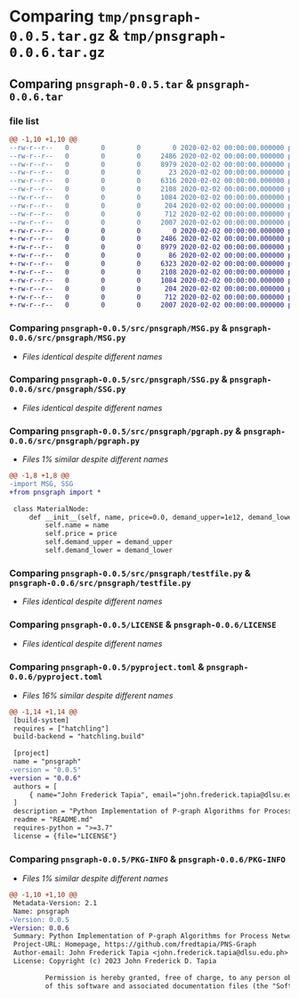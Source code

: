 # Comparing `tmp/pnsgraph-0.0.5.tar.gz` & `tmp/pnsgraph-0.0.6.tar.gz`

## Comparing `pnsgraph-0.0.5.tar` & `pnsgraph-0.0.6.tar`

### file list

```diff
@@ -1,10 +1,10 @@
--rw-r--r--   0        0        0        0 2020-02-02 00:00:00.000000 pnsgraph-0.0.5/setup.cfg
--rw-r--r--   0        0        0     2486 2020-02-02 00:00:00.000000 pnsgraph-0.0.5/src/pnsgraph/MSG.py
--rw-r--r--   0        0        0     8979 2020-02-02 00:00:00.000000 pnsgraph-0.0.5/src/pnsgraph/SSG.py
--rw-r--r--   0        0        0       23 2020-02-02 00:00:00.000000 pnsgraph-0.0.5/src/pnsgraph/__init__.py
--rw-r--r--   0        0        0     6316 2020-02-02 00:00:00.000000 pnsgraph-0.0.5/src/pnsgraph/pgraph.py
--rw-r--r--   0        0        0     2108 2020-02-02 00:00:00.000000 pnsgraph-0.0.5/src/pnsgraph/testfile.py
--rw-r--r--   0        0        0     1084 2020-02-02 00:00:00.000000 pnsgraph-0.0.5/LICENSE
--rw-r--r--   0        0        0      204 2020-02-02 00:00:00.000000 pnsgraph-0.0.5/README.md
--rw-r--r--   0        0        0      712 2020-02-02 00:00:00.000000 pnsgraph-0.0.5/pyproject.toml
--rw-r--r--   0        0        0     2007 2020-02-02 00:00:00.000000 pnsgraph-0.0.5/PKG-INFO
+-rw-r--r--   0        0        0        0 2020-02-02 00:00:00.000000 pnsgraph-0.0.6/setup.cfg
+-rw-r--r--   0        0        0     2486 2020-02-02 00:00:00.000000 pnsgraph-0.0.6/src/pnsgraph/MSG.py
+-rw-r--r--   0        0        0     8979 2020-02-02 00:00:00.000000 pnsgraph-0.0.6/src/pnsgraph/SSG.py
+-rw-r--r--   0        0        0       86 2020-02-02 00:00:00.000000 pnsgraph-0.0.6/src/pnsgraph/__init__.py
+-rw-r--r--   0        0        0     6323 2020-02-02 00:00:00.000000 pnsgraph-0.0.6/src/pnsgraph/pgraph.py
+-rw-r--r--   0        0        0     2108 2020-02-02 00:00:00.000000 pnsgraph-0.0.6/src/pnsgraph/testfile.py
+-rw-r--r--   0        0        0     1084 2020-02-02 00:00:00.000000 pnsgraph-0.0.6/LICENSE
+-rw-r--r--   0        0        0      204 2020-02-02 00:00:00.000000 pnsgraph-0.0.6/README.md
+-rw-r--r--   0        0        0      712 2020-02-02 00:00:00.000000 pnsgraph-0.0.6/pyproject.toml
+-rw-r--r--   0        0        0     2007 2020-02-02 00:00:00.000000 pnsgraph-0.0.6/PKG-INFO
```

### Comparing `pnsgraph-0.0.5/src/pnsgraph/MSG.py` & `pnsgraph-0.0.6/src/pnsgraph/MSG.py`

 * *Files identical despite different names*

### Comparing `pnsgraph-0.0.5/src/pnsgraph/SSG.py` & `pnsgraph-0.0.6/src/pnsgraph/SSG.py`

 * *Files identical despite different names*

### Comparing `pnsgraph-0.0.5/src/pnsgraph/pgraph.py` & `pnsgraph-0.0.6/src/pnsgraph/pgraph.py`

 * *Files 1% similar despite different names*

```diff
@@ -1,8 +1,8 @@
-import MSG, SSG
+from pnsgraph import *
 
 class MaterialNode:
     def __init__(self, name, price=0.0, demand_upper=1e12, demand_lower=0.0):
         self.name = name
         self.price = price
         self.demand_upper = demand_upper
         self.demand_lower = demand_lower
```

### Comparing `pnsgraph-0.0.5/src/pnsgraph/testfile.py` & `pnsgraph-0.0.6/src/pnsgraph/testfile.py`

 * *Files identical despite different names*

### Comparing `pnsgraph-0.0.5/LICENSE` & `pnsgraph-0.0.6/LICENSE`

 * *Files identical despite different names*

### Comparing `pnsgraph-0.0.5/pyproject.toml` & `pnsgraph-0.0.6/pyproject.toml`

 * *Files 16% similar despite different names*

```diff
@@ -1,14 +1,14 @@
 [build-system]
 requires = ["hatchling"]
 build-backend = "hatchling.build"
 
 [project]
 name = "pnsgraph"
-version = "0.0.5"
+version = "0.0.6"
 authors = [
     { name="John Frederick Tapia", email="john.frederick.tapia@dlsu.edu.ph"},
 ]
 description = "Python Implementation of P-graph Algorithms for Process Network Synthesis"
 readme = "README.md"
 requires-python = ">=3.7"
 license = {file="LICENSE"}
```

### Comparing `pnsgraph-0.0.5/PKG-INFO` & `pnsgraph-0.0.6/PKG-INFO`

 * *Files 1% similar despite different names*

```diff
@@ -1,10 +1,10 @@
 Metadata-Version: 2.1
 Name: pnsgraph
-Version: 0.0.5
+Version: 0.0.6
 Summary: Python Implementation of P-graph Algorithms for Process Network Synthesis
 Project-URL: Homepage, https://github.com/fredtapia/PNS-Graph
 Author-email: John Frederick Tapia <john.frederick.tapia@dlsu.edu.ph>
 License: Copyright (c) 2023 John Frederick D. Tapia
         
         Permission is hereby granted, free of charge, to any person obtaining a copy
         of this software and associated documentation files (the "Software"), to deal
```

